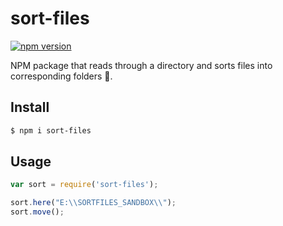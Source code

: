 # sort-files 

[![npm version](https://badge.fury.io/js/sort-files.svg)](https://badge.fury.io/js/sort-files)

NPM package that reads through a directory and sorts files into corresponding folders :open_file_folder:.

## Install

```sh
$ npm i sort-files
```

## Usage

```js
var sort = require('sort-files');

sort.here("E:\\SORTFILES_SANDBOX\\");
sort.move();
```
